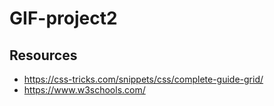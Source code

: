 # GIF-project2

## Resources
* https://css-tricks.com/snippets/css/complete-guide-grid/
* https://www.w3schools.com/